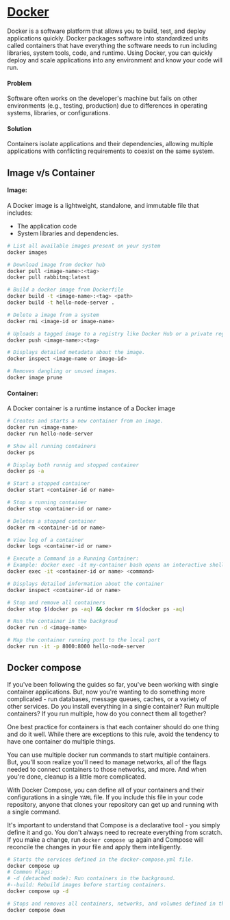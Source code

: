 # [Docker](https://app.eraser.io/workspace/yTPql82lXyOpbyX63Xgn)
Docker is a software platform that allows you to build, test, and deploy applications quickly. Docker packages software into standardized units called containers that have everything the software needs to run including libraries, system tools, code, and runtime. Using Docker, you can quickly deploy and scale applications into any environment and know your code will run.

#### Problem
Software often works on the developer's machine but fails on other environments (e.g., testing, production) due to differences in operating systems, libraries, or configurations.
#### Solution
Containers isolate applications and their dependencies, allowing multiple applications with conflicting requirements to coexist on the same system.

## Image v/s Container
#### Image:
A Docker image is a lightweight, standalone, and immutable file that includes: 
- The application code
- System libraries and dependencies.
```bash
# List all available images present on your system
docker images

# Download image from docker hub
docker pull <image-name>:<tag>
docker pull rabbitmq:latest

# Build a docker image from Dockerfile
docker build -t <image-name>:<tag> <path>
docker build -t hello-node-server .

# Delete a image from a system
docker rmi <image-id or image-name>

# Uploads a tagged image to a registry like Docker Hub or a private registry.
docker push <image-name>:<tag>

# Displays detailed metadata about the image.
docker inspect <image-name or image-id>

# Removes dangling or unused images.
docker image prune
```

#### Container:
A Docker container is a runtime instance of a Docker image
```bash
# Creates and starts a new container from an image.
docker run <image-name>
docker run hello-node-server

# Show all running containers
docker ps

# Display both runnig and stopped container
docker ps -a

# Start a stopped container
docker start <container-id or name>

# Stop a running container
docker stop <container-id or name>

# Deletes a stopped container
docker rm <container-id or name>

# View log of a container
docker logs <container-id or name>

# Execute a Command in a Running Container:
# Example: docker exec -it my-container bash opens an interactive shell inside the container.
docker exec -it <container-id or name> <command>

# Displays detailed information about the container
docker inspect <container-id or name>

# Stop and remove all containers
docker stop $(docker ps -aq) && docker rm $(docker ps -aq)

# Run the container in the backgroud
docker run -d <image-name>

# Map the container running port to the local port
docker run -it -p 8000:8000 hello-node-server
```

## Docker compose
If you've been following the guides so far, you've been working with single container applications. But, now you're wanting to do something more complicated - run databases, message queues, caches, or a variety of other services. Do you install everything in a single container? Run multiple containers? If you run multiple, how do you connect them all together?

One best practice for containers is that each container should do one thing and do it well. While there are exceptions to this rule, avoid the tendency to have one container do multiple things.

You can use multiple docker run commands to start multiple containers. But, you'll soon realize you'll need to manage networks, all of the flags needed to connect containers to those networks, and more. And when you're done, cleanup is a little more complicated.

With Docker Compose, you can define all of your containers and their configurations in a single `YAML` file. If you include this file in your code repository, anyone that clones your repository can get up and running with a single command.

It's important to understand that Compose is a declarative tool - you simply define it and go. You don't always need to recreate everything from scratch. If you make a change, run `docker compose up` again and Compose will reconcile the changes in your file and apply them intelligently.

```bash
# Starts the services defined in the docker-compose.yml file.
docker compose up
# Common Flags:
# -d (detached mode): Run containers in the background.
#--build: Rebuild images before starting containers.
docker compose up -d

# Stops and removes all containers, networks, and volumes defined in the docker-compose.yml file.
docker compose down
```
